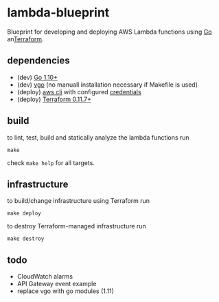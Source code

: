lambda-blueprint
================

Blueprint for developing and deploying AWS Lambda functions using [Go](https://golang.org/dl/) an[Terraform](https://www.terraform.io/).

## dependencies

* (dev) [Go 1.10+](https://golang.org/dl/)
* (dev) [vgo](https://research.swtch.com/vgo-tour) (no manuall installation necessary if Makefile is used)
* (deploy) [aws cli](https://docs.aws.amazon.com/cli/latest/userguide/installing.html) with configured [credentials](https://docs.aws.amazon.com/cli/latest/userguide/cli-chap-getting-started.html)
* (deploy) [Terraform 0.11.7+](https://www.terraform.io/)

## build

to lint, test, build and statically analyze the lambda functions run

```
make
```

check `make help` for all targets.

## infrastructure

to build/change infrastructure using Terraform run

```
make deploy
```

to destroy Terraform-managed infrastructure run

```
make destroy
```

## todo

* CloudWatch alarms
* API Gateway event example
* replace vgo with go modules (1.11)

